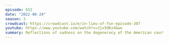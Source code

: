 ```yaml
---
episode: 652
date: "2022-06-24"
season: 3
crowdcast: https://crowdcast.io/e/in-lieu-of-fun-episode-307
youtube: https://www.youtube.com/watch?v=Jjx5OKz4Gwo
summary: Reflections of sadness on the degeneracy of the American court
---
```

